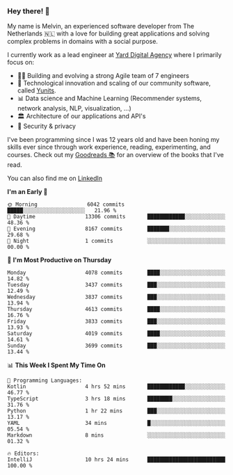 ### Hey there! 👋

My name is Melvin, an experienced software developer from The Netherlands 🇳🇱 with a love for building great applications and solving complex problems in domains with a social purpose. 

I currently work as a lead engineer at [Yard Digital Agency](https://github.com/yardinternet) where I primarily focus on:

* 👏🏼 Building and evolving a strong Agile team of 7 engineers
* 🚀 Technological innovation and scaling of our community software, called [Yunits](https://www.yunits.com/).
* 📊 Data science and Machine Learning (Recommender systems, network analysis, NLP, visualization, ...)
* 🏛 Architecture of our applications and API's
* 🔐 Security & privacy

I've been programming since I was 12 years old and have been honing my skills ever since through work experience, reading, experimenting, and courses.
Check out my [Goodreads 📚](https://goodreads.com/melvinkoopmans) for an overview of the books that I've read. 

You can also find me on [LinkedIn](https://www.linkedin.com/in/melvinkoopmans)

<!--START_SECTION:waka-->
**I'm an Early 🐤** 

```text
🌞 Morning                6042 commits        █████░░░░░░░░░░░░░░░░░░░░   21.96 % 
🌆 Daytime                13306 commits       ████████████░░░░░░░░░░░░░   48.36 % 
🌃 Evening                8167 commits        ███████░░░░░░░░░░░░░░░░░░   29.68 % 
🌙 Night                  1 commits           ░░░░░░░░░░░░░░░░░░░░░░░░░   00.00 % 
```
📅 **I'm Most Productive on Thursday** 

```text
Monday                   4078 commits        ████░░░░░░░░░░░░░░░░░░░░░   14.82 % 
Tuesday                  3437 commits        ███░░░░░░░░░░░░░░░░░░░░░░   12.49 % 
Wednesday                3837 commits        ███░░░░░░░░░░░░░░░░░░░░░░   13.94 % 
Thursday                 4613 commits        ████░░░░░░░░░░░░░░░░░░░░░   16.76 % 
Friday                   3833 commits        ███░░░░░░░░░░░░░░░░░░░░░░   13.93 % 
Saturday                 4019 commits        ████░░░░░░░░░░░░░░░░░░░░░   14.61 % 
Sunday                   3699 commits        ███░░░░░░░░░░░░░░░░░░░░░░   13.44 % 
```


📊 **This Week I Spent My Time On** 

```text
💬 Programming Languages: 
Kotlin                   4 hrs 52 mins       ████████████░░░░░░░░░░░░░   46.77 % 
TypeScript               3 hrs 18 mins       ████████░░░░░░░░░░░░░░░░░   31.76 % 
Python                   1 hr 22 mins        ███░░░░░░░░░░░░░░░░░░░░░░   13.17 % 
YAML                     34 mins             █░░░░░░░░░░░░░░░░░░░░░░░░   05.54 % 
Markdown                 8 mins              ░░░░░░░░░░░░░░░░░░░░░░░░░   01.32 % 

🔥 Editors: 
IntelliJ                 10 hrs 24 mins      █████████████████████████   100.00 % 
```


<!--END_SECTION:waka-->
